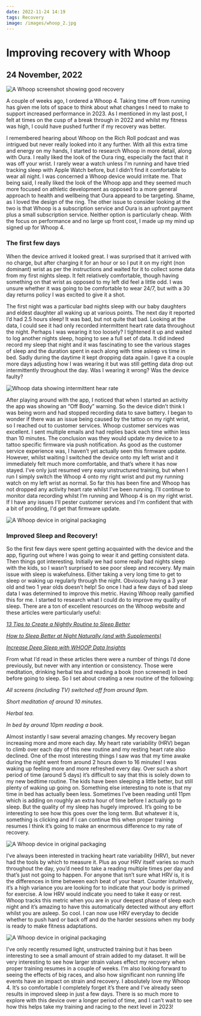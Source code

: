 ```yaml
---
date: 2022-11-24 14:19
tags: Recovery
image: /images/whoop_2.jpg 
---
```


# Improving recovery with Whoop

## 24 November, 2022

![A Whoop screenshot showing good recovery](/images/whoop_2.jpg)

A couple of weeks ago, I ordered a Whoop 4. Taking time off from running has given me lots of space to think about what changes I need to make to support increased performance in 2023. As I mentioned in my last post, I felt at times on the cusp of a break through in 2022 and whilst my fitness was high, I could have pushed further if my recovery was better. 

I remembered hearing about Whoop on the Rich Roll podcast and was intrigued but never really looked into it any further. With all this extra time and energy on my hands, I started to research Whoop in more detail, along with Oura. I really liked the look of the Oura ring, especially the fact that it was off your wrist. I rarely wear a watch unless I'm running and have tried tracking sleep with Apple Watch before, but I didn’t find it comfortable to wear all night. I was concerned a Whoop device would irritate me. That being said, I really liked the look of the Whoop app and they seemed much more focused on athletic development as opposed to a more general approach to health and wellbeing that Oura appeard to be targeting. Shame, as I loved the design of the ring. The other issue to consider looking at the two is that Whoop is a subscription service and Oura is an upfront payment plus a small subscription service. Neither option is particularly cheap. With the focus on performance and no large up front cost, I made up my mind up signed up for Whoop 4.

### The first few days

When the device arrived it looked great. I was surprised that it arrived with no charge, but after charging it for an hour or so I put it on my right (non dominant) wrist as per the instructions and waited for it to collect some data from my first nights sleep. It felt relatively comfortable, though having something on that wrist as opposed to my left did feel a little odd. I was unsure whether it was going to be comfortable to wear 24/7, but with a 30 day returns policy I was excited to give it a shot.

The first night was a particular bad nights sleep with our baby daughters and eldest daughter all waking up at various points. The next day it reported I’d had 2.5 hours sleep! It was bad, but not quite that bad. Looking at the data, I could see it had only recorded intermittent heart rate data throughout the night. Perhaps I was wearing it too loosely? I tightened it up and waited to log another nights sleep, hoping to see a full set of data. It did indeed record my sleep that night and it was fascinating to see the various stages of sleep and the duration spent in each along with time asleep vs time in bed. Sadly during the daytime it kept dropping data again. I gave it a couple more days adjusting how I was wearing it but was still getting data drop out intermittently throughout the day. Was I wearing it wrong? Was the device faulty?

![Whoop data showing intermittent hear rate](/images/whoop_3.jpg)

After playing around with the app, I noticed that when I started an activity the app was showing an “Off Body” warning. So the device didn’t think I was being worn and had stopped recording data to save battery. I began to wonder if there was an issue being caused by the tattoo on my right wrist, so I reached out to customer services. Whoop customer services was excellent. I sent multiple emails and had replies back each time within less than 10 minutes. The conclusion was they would update my device to a tattoo specific firmware via push notification. As good as the customer service experience was, I haven’t yet actually seen this firmware update. However, whilst waiting I switched the device onto my left wrist and it immediately felt much more comfortable, and that’s where it has now stayed. I’ve only just resumed very easy unstructured training, but when I run I simply switch the Whoop 4 onto my right wrist and put my running watch on my left wrist as normal. So far this has been fine and Whoop has not dropped any activity heart rate whilst I’ve been running. I’ll continue to monitor data recording whilst I’m running and Whoop 4 is on my right wrist. If I have any issues I'll pester customer services and I'm confident that with a bit of prodding, I'd get that firmware update.

![A Whoop device in original packaging](/images/whoop_4.jpg)

### Improved Sleep and Recovery!

So the first few days were spent getting acquainted with the device and the app, figuring out where I was going to wear it and getting consistent data. Then things got interesting. Initially we had some really bad nights sleep with the kids, so I wasn’t surprised to see poor sleep and recovery. My main issue with sleep is wakefulness. Either taking a very long time to get to sleep or waking up regularly through the night. Obviously having a 3 year old and two 1 year olds doesn’t help! So once I had a few days of bad sleep data I was determined to improve this metric. Having Whoop really gamified this for me. I started to research what I could do to improve my quality of sleep. There are a ton of excellent resources on the Whoop website and these articles were particularly useful:

*[13 Tips to Create a Nightly Routine to Sleep Better](https://www.whoop.com/thelocker/13-tips-to-create-a-nightly-routine-to-sleep-better/)*

*[How to Sleep Better at Night Naturally (and with Supplements)](https://www.whoop.com/thelocker/sleep-better-naturally/)*

*[Increase Deep Sleep with WHOOP Data Insights](https://www.whoop.com/thelocker/increase-deep-sleep/)*

From what I’d read in these articles there were a number of things I’d done previously, but never with any intention or consistency. Those were meditation, drinking herbal tea and reading a book (non screened) in bed before going to sleep. So I set about creating a new routine of the following:

*All screens (including TV) switched off from around 9pm.*

*Short meditation of around 10 minutes.*

*Herbal tea.*

*In bed by around 10pm reading a book.*

Almost instantly I saw several amazing changes. My recovery began increasing more and more each day. My heart rate variability (HRV) began to climb over each day of this new routine and my resting heart rate also declined. One of the most interesting things I saw was that my time awake during the night went from around 2 hours down to 16 minutes! I was waking up feeling more and more refreshed every day. Over such a short period of time (around 5 days) it’s difficult to say that this is solely down to my new bedtime routine. The kids have been sleeping a little better, but still plenty of waking up going on. Something else interesting to note is that my time in bed has actually been less. Sometimes I’ve been reading until 11pm which is adding on roughly an extra hour of time before I actually go to sleep. But the quality of my sleep has hugely improved. It’s going to be interesting to see how this goes over the long term. But whatever it is, something is clicking and if I can continue this when proper training resumes I think it’s going to make an enormous difference to my rate of recovery. 

![A Whoop device in original packaging](/images/whoop_5.jpg)

I’ve always been interested in tracking heart rate variability (HRV), but never had the tools by which to measure it. Plus as your HRV itself varies so much throughout the day, you’d need to take a reading multiple times per day and that’s just not going to happen. For anyone that isn’t sure what HRV is, it is the differences in time between each beat of your heart. Counter intuitively, it’s a high variance you are looking for to indicate that your body is primed for exercise. A low HRV would indicate you need to take it easy or rest. Whoop tracks this metric when you are in your deepest phase of sleep each night and it’s amazing to have this automatically detected without any effort whilst you are asleep. So cool. I can now use HRV everyday to decide whether to push hard or back off and do the harder sessions when my body is ready to make fitness adaptations.

![A Whoop device in original packaging](/images/whoop_6.jpg)

I’ve only recently resumed light, unstructed training but it has been interesting to see a small amount of strain added to my dataset. It will be very interesting to see how larger strain values effect my recovery when proper training resumes in a couple of weeks. I’m also looking forward to seeing the effects of big races, and also how significant non running life events have an impact on strain and recovery. I absolutely love my Whoop 4. It’s so comfortable I completely forget it’s there and I’ve already seen results in improved sleep in just a few days. There is so much more to explore with this device over a longer period of time, and I can’t wait to see how this helps take my training and racing to the next level in 2023!
